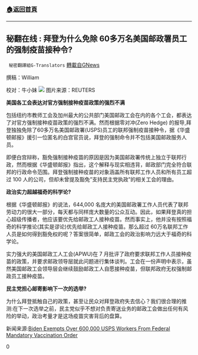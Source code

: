 ###  [:house:返回首頁](https://github.com/ourhimalayas/txt)
---


## 秘翻在线 : 拜登为什么免除 60多万名美国邮政署员工的强制疫苗接种令?
` 秘密翻譯組G-Translators` [轉載自GNews](https://gnews.org/zh-hans/1525979/)

撰稿：William

校对：牛小妹
![](https://assets.gnews.org/wp-content/uploads/2021/09/圖片1-1.png)
图片来源：REUTERS

**美国各工会表达对官方强制接种疫苗政策的强烈不满**

包括纽约市教师工会及加州最大的公共部门美国邮政工会在内的各个工会，都表达了对官方强制接种疫苗政策的强烈不满。然而根据零对冲(Zero Hedge) 的报导,拜登独独免除了60多万名美国邮政署(USPS)员工的联邦强制疫苗接种令，据《华盛顿邮报》援引一位匿名的白宫官员说，拜登的强制命令并不包括美国邮政服务人员。

即便白宫辩称，豁免强制接种疫苗的原因是因为美国邮政署传统上独立于联邦行政，然而根据《华盛顿邮报》指出，这个解释与现实相违背，邮政部门完全符合联邦的行政命令范围。拜登强制接种疫苗的对象涵盖所有联邦工作人员和所有员工超过 100 人的公司，但却未曾提及豁免”支持民主党执政”的相关工会的理由。

**政治实力超越福奇的科学论?**

根据《华盛顿邮报》的说法，644,000 名庞大的美国邮政署工作人员代表了联邦劳动力的很大一部分，每天都与同样庞大数量的公众互动。因此，如果拜登真的担心超级传播者，他应该要优先给邮政工人接种疫苗。然而事实上，他并没有按照福奇的科学推论(其实是谬论)优先给邮政工人接种疫苗。那么超过 60万名联邦工作人员是如何得到豁免权的呢？答案很简单，邮政工会的政治影响力远大于福奇的科学论。

实力强大的美国邮政工人工会(APWU)在 7 月批评了政府要求联邦工作人员接种疫苗的政策，并要求邮政领导层就此问题进行集体谈判。工会在一份声明中表示，虽然美国邮政工会领导层会继续鼓励邮政工人自愿接种疫苗，但联邦政府无权强制邮政员工接种疫苗。

**民主党担心邮寄影响下一次的选举?**

为什么拜登抵触自己的政策，甚至让民众对拜登政府失去信心？我们很合理的推测:在下一次选举之前，民主党似乎不想对负责寄送业务的邮政工会做出任何有风险的举动，政治考量才是这场疫苗灾害背后的盘算。

新闻来源:[Biden Exempts Over 600,000 USPS Workers From Federal Mandatory Vaccination Order](http://Biden%20Exempts%20Over%20600,000%20USPS%20Workers%20From%20Federal%20Mandatory%20Vaccination%20Order)

0
